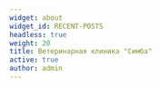 ```yaml
---
widget: about
widget_id: RECENT-POSTS
headless: true
weight: 20
title: Ветеринарная клиника "Симба"
active: true
author: admin
---
```

